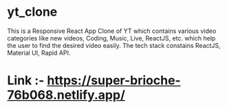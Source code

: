 # yt_clone
This is a Responsive React App Clone of YT which contains various video categories like new videos, Coding, Music, Live, ReactJS, etc. which help the user to find the desired video easily.
The tech stack constains ReactJS, Material UI, Rapid API.
# Link :- https://super-brioche-76b068.netlify.app/
